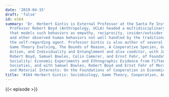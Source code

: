 ```yaml
---
date: '2019-04-15'
draft: 'false'
id: e164
summary: 'Dr. Herbert Gintis is External Professor at the Santa Fe Institute. He and
  Professor Robert Boyd (Anthropology, UCLA) headed a multidisciplinary research project
  that models such behaviors as empathy, reciprocity, insider/outsider behavior, vengefulness,
  and other observed human behaviors not well handled by the traditional model of
  the self-regarding agent. Professor Gintis is also author of several books including
  Game Theory Evolving, The Bounds of Reason, A Cooperative Species, Game Theory in
  Action, and Individuality and Entanglement and also coeditor, with Joe Henrich,
  Robert Boyd, Samuel Bowles, Colin Camerer, and Ernst Fehr, of Foundations of Human
  Sociality: Economic Experiments and Ethnographic Evidence from Fifteen Small-scale
  Societies, and with Samuel Bowles, Robert Boyd and Ernst Fehr of Moral Sentiments
  and Material Interests: On the Foundations of Cooperation in Economic Life.&nbsp;'
title: '#164 Herbert Gintis: Sociobiology, Game Theory, Cooperation, And Social Institutions'
---
```

{{< episode >}}
